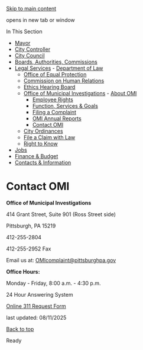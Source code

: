 [Skip to main content](https://www.pittsburghpa.gov/City-Government/Legal-Services/Office-of-Municipal-Investigations/Contact#main-content)

opens in new tab or window

In This Section

- [Mayor](https://www.pittsburghpa.gov/City-Government/Mayor)
- [City Controller](https://www.pittsburghpa.gov/City-Government/City-Controllers-Office)
- [City Council](https://www.pittsburghpa.gov/City-Government/City-Council)
- [Boards, Authorities, Commissions](https://www.pittsburghpa.gov/City-Government/Boards-Authorities-Commissions)
- [Legal Services](https://www.pittsburghpa.gov/City-Government/Legal-Services)  - [Department of Law](https://www.pittsburghpa.gov/City-Government/Legal-Services/Department-of-Law)
  - [Office of Equal Protection](https://www.pittsburghpa.gov/City-Government/Legal-Services/Office-of-Equal-Protection)
  - [Commission on Human Relations](https://www.pittsburghpa.gov/City-Government/Legal-Services/Commission-on-Human-Relations)
  - [Ethics Hearing Board](https://www.pittsburghpa.gov/City-Government/Legal-Services/Ethics-Hearing-Board)
  - [Office of Municipal Investigations](https://www.pittsburghpa.gov/City-Government/Legal-Services/Office-of-Municipal-Investigations)    - [About OMI](https://www.pittsburghpa.gov/City-Government/Legal-Services/Office-of-Municipal-Investigations/About-OMI)
    - [Employee Rights](https://www.pittsburghpa.gov/City-Government/Legal-Services/Office-of-Municipal-Investigations/Employee-Rights)
    - [Function, Services & Goals](https://www.pittsburghpa.gov/City-Government/Legal-Services/Office-of-Municipal-Investigations/Function-Services-Goals)
    - [Filing a Complaint](https://www.pittsburghpa.gov/City-Government/Legal-Services/Office-of-Municipal-Investigations/Filing-a-Complaint)
    - [OMI Annual Reports](https://www.pittsburghpa.gov/City-Government/Legal-Services/Office-of-Municipal-Investigations/OMI-Annual-Reports)
    - [Contact OMI](https://www.pittsburghpa.gov/City-Government/Legal-Services/Office-of-Municipal-Investigations/Contact)
  - [City Ordinances](https://www.pittsburghpa.gov/City-Government/Legal-Services/City-Ordinances)
  - [File a Claim with Law](https://www.pittsburghpa.gov/City-Government/Legal-Services/File-a-Claim-with-Law)
  - [Right to Know](https://www.pittsburghpa.gov/City-Government/Legal-Services/Right-to-Know)
- [Jobs](https://www.pittsburghpa.gov/City-Government/Jobs)
- [Finance & Budget](https://www.pittsburghpa.gov/City-Government/Finance-Budget)
- [Contacts & Information](https://www.pittsburghpa.gov/City-Government/Contacts-Information)

# Contact OMI

**Office of Municipal Investigations**

414 Grant Street, Suite 901 (Ross Street side)

Pittsburgh, PA 15219

412-255-2804

412-255-2952 Fax

Email us at: [OMIcomplaint@pittsburghpa.gov](mailto:OMIcomplaint@pittsburghpa.gov)

**Office Hours:**

Monday - Friday, 8:00 a.m. - 4:30 p.m.

24 Hour Answering System

[Online 311 Request Form](https://www.pittsburghpa.gov/Resident-Services/311)

last updated: 08/11/2025

[Back to top](https://www.pittsburghpa.gov/City-Government/Legal-Services/Office-of-Municipal-Investigations/Contact#body-top)

Ready

